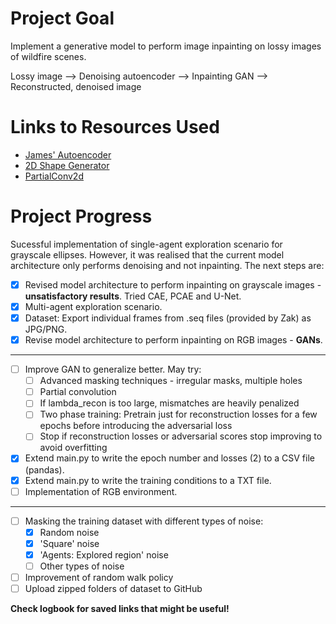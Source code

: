 # Project Goal
Implement a generative model to perform image inpainting on lossy images of wildfire scenes.

Lossy image --> Denoising autoencoder --> Inpainting GAN --> Reconstructed, denoised image

# Links to Resources Used
- [James' Autoencoder](https://github.com/JamesHarcourt7/autoencoder-perception)
- [2D Shape Generator](https://github.com/TimoFlesch/2D-Shape-Generator)
- [PartialConv2d](https://github.com/NVIDIA/partialconv)

# Project Progress
Sucessful implementation of single-agent exploration scenario for grayscale ellipses. However, it was realised that the current model architecture only performs denoising and not inpainting. The next steps are:
- [X] Revised model architecture to perform inpainting on grayscale images - **unsatisfactory results**. Tried CAE, PCAE and U-Net.
- [X] Multi-agent exploration scenario.
- [X] Dataset: Export individual frames from .seq files (provided by Zak) as JPG/PNG.
- [X] Revise model architecture to perform inpainting on RGB images - **GANs**.
---------------------------------------------------------------------------------------------------
- [ ] Improve GAN to generalize better. May try:
    - [ ] Advanced masking techniques - irregular masks, multiple holes
    - [ ] Partial convolution
    - [ ] If lambda_recon is too large, mismatches are heavily penalized
    - [ ] Two phase training: Pretrain just for reconstruction losses for a few epochs before introducing the adversarial loss
    - [ ] Stop if reconstruction losses or adversarial scores stop improving to avoid overfitting
- [X] Extend main.py to write the epoch number and losses (2) to a CSV file (pandas).
- [X] Extend main.py to write the training conditions to a TXT file.
- [ ] Implementation of RGB environment.
---------------------------------------------------------------------------------------------------
- [ ] Masking the training dataset with different types of noise:
    - [X] Random noise
    - [X] 'Square' noise
    - [X] 'Agents: Explored region' noise
    - [ ] Other types of noise
- [ ] Improvement of random walk policy
- [ ] Upload zipped folders of dataset to GitHub

**Check logbook for saved links that might be useful!**